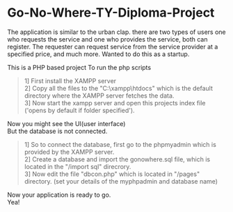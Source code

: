 # Go-No-Where-TY-Diploma-Project
The application is similar to the urban clap. there are two types of users one who requests the service and one who provides the service, both can register. The requester can request service from the service provider at a specified price, and much more. Wanted to do this as a startup.

This is a PHP based project
To run the php scripts
> 1] First install the XAMPP server\
2] Copy all the files to the "C:\xampp\htdocs\" which is the default directory where the XAMPP server fetches the data.\
3] Now start the xampp server and open this projects index file ('opens by default if folder specified').

Now you might see the UI(user interface)\
But the database is not connected.
> 1] So to connect the database, first go to the phpmyadmin which is provided by the XAMPP server.\
2] Create a database and import the gonowhere.sql file, which is located in the "/import sql" direcrory.\
3] Now edit the file "dbcon.php" which is located in "/pages" directory. (set your details of the myphpadmin and database name)

Now your application is ready to go.\
Yea!
